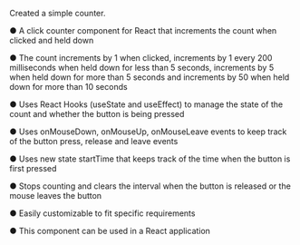 Created a simple counter. 

● A click counter component for React that increments the count when clicked and held down

● The count increments by 1 when clicked, increments by 1 every 200 milliseconds when held down for less than 5 seconds, increments by 5 when held down for more than 5 seconds and increments by 50 when held down for more than 10 seconds

● Uses React Hooks (useState and useEffect) to manage the state of the count and whether the button is being pressed

● Uses onMouseDown, onMouseUp, onMouseLeave events to keep track of the button press, release and leave events

● Uses new state startTime that keeps track of the time when the button is first pressed

● Stops counting and clears the interval when the button is released or the mouse leaves the button

● Easily customizable to fit specific requirements

● This component can be used in a React application